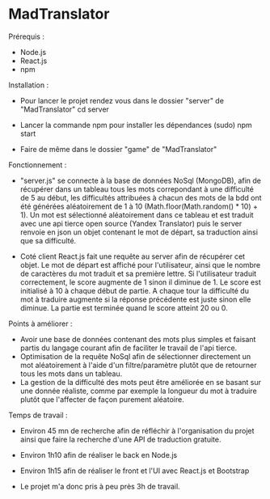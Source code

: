 # MadTranslator

Prérequis :
- Node.js
- React.js
- npm

Installation :
- Pour lancer le projet rendez vous dans le dossier "server" de "MadTranslator"
cd server
- Lancer la commande npm pour installer les dépendances
(sudo) npm start

- Faire de même dans le dossier "game" de "MadTranslator"

Fonctionnement :
- "server.js" se connecte à la base de données NoSql (MongoDB), afin de récupérer dans un tableau tous les mots correpondant à une difficulté de 5 au début, les difficultés attribuées à chacun des mots de la bdd ont été générées aléatoirement de 1 à 10 (Math.floor(Math.random() * 10) + 1). Un mot est sélectionné aléatoirement dans ce tableau et est traduit avec une api tierce open source (Yandex Translator) puis le server renvoie en json un objet contenant le mot de départ, sa traduction ainsi que sa difficulté.

- Coté client React.js fait une requête au server afin de récupérer cet objet.
Le mot de départ est affiché pour l'utilisateur, ainsi que le nombre de caractères du mot traduit et sa première lettre.
Si l'utilisateur traduit correctement, le score augmente de 1 sinon il diminue de 1. Le score est initialisé à 10 à chaque début de partie.
A chaque tour la difficulté du mot à traduire augmente si la réponse précédente est juste sinon elle diminue.
La partie est terminée quand le score atteint 20 ou 0.

Points à améliorer :
- Avoir une base de données contenant des mots plus simples et faisant partis du langage courant afin de faciliter le travail de l'api tierce.
- Optimisation de la requête NoSql afin de sélectionner directement un mot aléatoirement à l'aide d'un filtre/paramètre plutôt que de retourner tous les mots dans un tableau.
- La gestion de la difficulté des mots peut être améliorée en se basant sur une donnée réaliste, comme par exemple la longueur du mot à traduire plutôt que l'affecter de façon purement aléatoire.

Temps de travail :

- Environ 45 mn de recherche afin de réfléchir à l'organisation du projet ainsi que faire la recherche d'une API de traduction gratuite.
- Environ 1h10 afin de réaliser le back en Node.js
- Environ 1h15 afin de réaliser le front et l'UI avec React.js et Bootstrap

- Le projet m'a donc pris à peu près 3h de travail.
